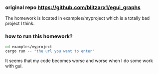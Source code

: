 ### original repo <https://github.com/blitzarx1/egui_graphs>  
The homework is located in examples/myproject which is a totally bad project I think.  

### how to run this homework?    

```bash
cd examples/myproject
cargo run -- "the url you want to enter"   
```
It seems that my code becomes worse and worse when I do some work with gui.
